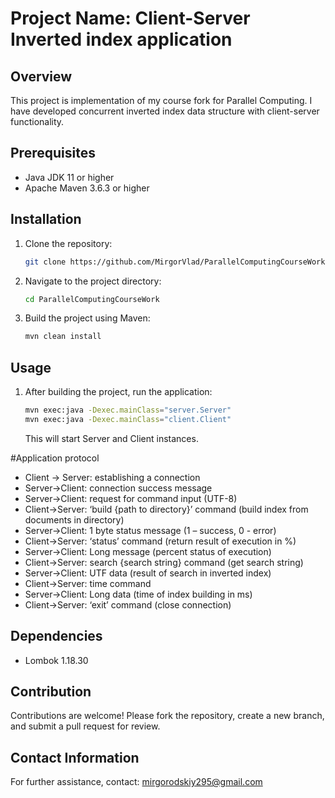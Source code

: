 # Project Name: Client-Server Inverted index application

## Overview
This project is implementation of my course fork for Parallel Computing. I have developed concurrent inverted index data structure with client-server functionality.

## Prerequisites
- Java JDK 11 or higher
- Apache Maven 3.6.3 or higher

## Installation
1. Clone the repository:
    ```bash
    git clone https://github.com/MirgorVlad/ParallelComputingCourseWork.git
    ```

2. Navigate to the project directory:
    ```bash
    cd ParallelComputingCourseWork
    ```

3. Build the project using Maven:
    ```bash
    mvn clean install
    ```

## Usage
1. After building the project, run the application:
    ```bash
    mvn exec:java -Dexec.mainClass="server.Server"
    mvn exec:java -Dexec.mainClass="client.Client"
    ```
    This will start Server and Client instances.

#Application protocol 

- Client -> Server: establishing a connection 
- Server->Client: connection success message
- Server->Client: request for command input (UTF-8)
- Client->Server: ‘build {path to directory}’ command (build index from  documents in directory)
- Server->Client: 1 byte status message (1 – success, 0 - error)
- Client->Server: ‘status’ command (return result of execution in %)
- Server->Client: Long message (percent status of execution)
- Client->Server: search {search string} command (get search string)
- Server->Client: UTF data (result of search in inverted index)
- Client->Server: time command
- Server->Client: Long data (time of index building in ms)
- Client->Server: ‘exit’ command (close connection)


## Dependencies
- Lombok 1.18.30

## Contribution
Contributions are welcome! Please fork the repository, create a new branch, and submit a pull request for review.

## Contact Information
For further assistance, contact: mirgorodskiy295@gmail.com
